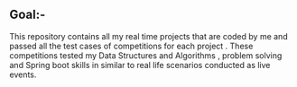 ## Goal:- </br>
This repository contains all my real time projects  that are coded by me and passed all the test cases of competitions for each project . These competitions tested my Data Structures and Algorithms , problem solving and Spring boot skills in similar to real life scenarios 
conducted as live events.

